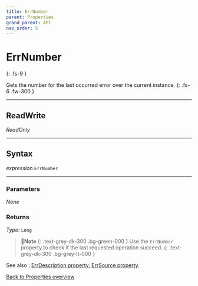 ```yaml
---
title: ErrNumber
parent: Properties
grand_parent: API
nav_order: 5
---
```


# ErrNumber
{: .fs-9 }

Gets the number for the last occurred error over the current instance.
{: .fs-6 .fw-300 }

---

## ReadWrite

_ReadOnly_

---

## Syntax

*expression*.`ErrNumber`

---

### Parameters

_None_

### Returns

*Type*: `Long`

>📝**Note**
>{: .text-grey-dk-300 .bg-green-000 }
>Use the `ErrNumber` property to check if the last requested operation succeed.
{: .text-grey-dk-300 .bg-grey-lt-000 }

See also
: [ErrDescription property](https://ws-garcia.github.io/VBA-CSV-interface/api/properties/errors/errdescription.html), [ErrSource property](https://ws-garcia.github.io/VBA-CSV-interface/api/properties/errors/errsource.html).
 
[Back to Properties overview](https://ws-garcia.github.io/VBA-CSV-interface/api/properties/)